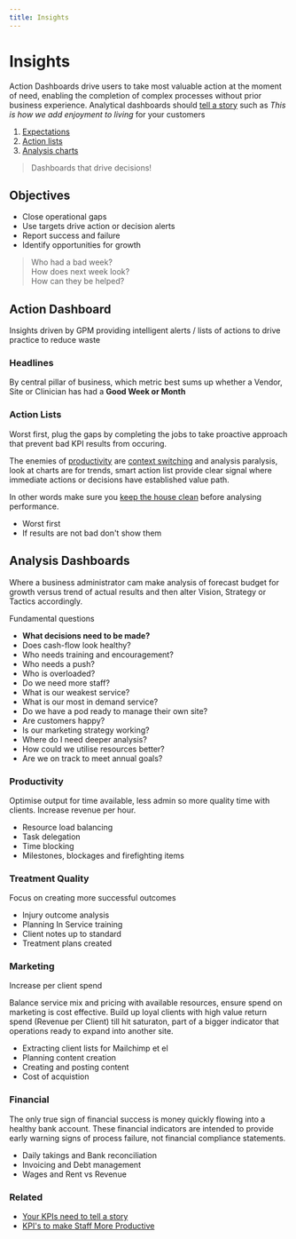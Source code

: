 ```yaml
---
title: Insights
---
```


# Insights

Action Dashboards drive users to take most valuable action at the moment of need, enabling the completion of complex processes without prior business experience. Analytical dashboards should [tell a story](http://kpilibrary.com/topics/what-makes-for-a-compelling-metrics-story) such as _This is how we add enjoyment to living_ for your customers

1. [Expectations](./expectations)
2. [Action lists](./actions)
3. [Analysis charts](./analysis)

> Dashboards that drive decisions!

## Objectives

- Close operational gaps
- Use targets drive action or decision alerts
- Report success and failure
- Identify opportunities for growth

> Who had a bad week?<br>How does next week look?<br>How can they be helped?

## Action Dashboard

Insights driven by GPM providing intelligent alerts / lists of actions to
drive practice to reduce waste

### Headlines

By central pillar of business, which metric best sums up whether a Vendor, Site or Clinician has had a **Good Week or Month**

### Action Lists

Worst first, plug the gaps by completing the jobs to take proactive approach that prevent bad KPI results from occuring.

The enemies of [productivity](https://www.ted.com/talks/mihaly_csikszentmihalyi_on_flow) are [context switching](https://drt.fm/cal-newport) and analysis paralysis, look at charts are for trends, smart action list provide clear signal where immediate actions or decisions have established value path.

In other words make sure you [keep the house clean](https://rework.fm/spark-joy-with-dhh/) before analysing performance.

- Worst first
- If results are not bad don't show them

## Analysis Dashboards

Where a business administrator cam make analysis of forecast budget for growth versus trend of actual results and then alter Vision, Strategy or Tactics accordingly.

Fundamental questions

- **What decisions need to be made?**
- Does cash-flow look healthy?
- Who needs training and encouragement?
- Who needs a push?
- Who is overloaded?
- Do we need more staff?
- What is our weakest service?
- What is our most in demand service?
- Do we have a pod ready to manage their own site?
- Are customers happy?
- Is our marketing strategy working?
- Where do I need deeper analysis?
- How could we utilise resources better?
- Are we on track to meet annual goals?

### Productivity

Optimise output for time available, less admin so more quality time with clients. Increase revenue per hour.

- Resource load balancing
- Task delegation
- Time blocking
- Milestones, blockages and firefighting items

### Treatment Quality

Focus on creating more successful outcomes

- Injury outcome analysis
- Planning In Service training
- Client notes up to standard
- Treatment plans created

### Marketing

Increase per client spend

Balance service mix and pricing with available resources, ensure spend on marketing is cost effective. Build up loyal clients with high value return spend (Revenue per Client) till hit saturaton, part of a bigger indicator that operations ready to expand into another site.

- Extracting client lists for Mailchimp et el
- Planning content creation
- Creating and posting content
- Cost of acquistion

### Financial

The only true sign of financial success is money quickly flowing into a healthy bank account. These financial indicators are intended to provide early warning signs of process failure, not financial compliance statements.

- Daily takings and Bank reconciliation
- Invoicing and Debt management
- Wages and Rent vs Revenue

### Related

- [Your KPIs need to tell a story](https://onstrategyhq.com/resources/your-key-performance-indicators-need-to-tell-a-story/)
- [KPI's to make Staff More Productive](https://www.paulgough.com/video-show/audio-show-44/)
